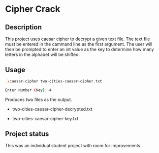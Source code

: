 # Cipher Crack

## Description
This project uses caesar cipher to decrypt a given text file. The text file must be entered in the cammand line as the first argument. The user will then be prompted to enter an int value as the key to determine how many letters in the alphabet will be shifted.

## Usage
```bash
.\caesar-cipher two-cities-caesar-cipher.txt
```

```bash
Enter Number (Key): 4
```

Produces two files as the output.

* two-cities-caesar-cipher-decrypted.txt

* two-cities-caesar-cipher-key.txt

## Project status
This was an individual student project with room for improvements.